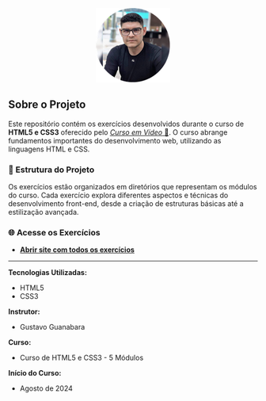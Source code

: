 <div style="text-align: center;">
  <img src="modulo01/images-d005/Foto_perfil_redonda.png" alt="Minha Foto de Perfil">
</div>

## Sobre o Projeto
Este repositório contém os exercícios desenvolvidos durante o curso de **HTML5 e CSS3** oferecido pelo <a href="https://www.cursoemvideo.com/" target="_blank"><em>Curso em Vídeo</em> 🔗</a>. O curso abrange fundamentos importantes do desenvolvimento web, utilizando as linguagens HTML e CSS.

### 📁 Estrutura do Projeto
Os exercícios estão organizados em diretórios que representam os módulos do curso. Cada exercício explora diferentes aspectos e técnicas do desenvolvimento front-end, desde a criação de estruturas básicas até a estilização avançada.

### 🌐 Acesse os Exercícios
- [**Abrir site com todos os exercícios**](https://gabrielhcs98.github.io/Exercicios-HTML-CSS/exercicios/index.html)

---

**Tecnologias Utilizadas:**
- HTML5
- CSS3

**Instrutor:**
- Gustavo Guanabara

**Curso:**
- Curso de HTML5 e CSS3 - 5 Módulos

**Início do Curso:**
- Agosto de 2024
